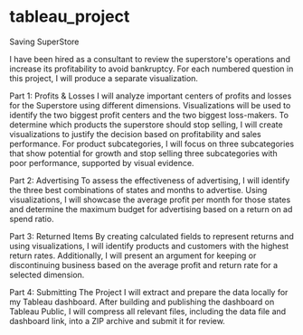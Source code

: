 # tableau_project
Saving SuperStore

I have been hired as a consultant to review the superstore's operations and increase its profitability to avoid bankruptcy. For each numbered question in this project, I will produce a separate visualization.

Part 1: Profits & Losses
I will analyze important centers of profits and losses for the Superstore using different dimensions. Visualizations will be used to identify the two biggest profit centers and the two biggest loss-makers.
To determine which products the superstore should stop selling, I will create visualizations to justify the decision based on profitability and sales performance.
For product subcategories, I will focus on three subcategories that show potential for growth and stop selling three subcategories with poor performance, supported by visual evidence.

Part 2: Advertising
To assess the effectiveness of advertising, I will identify the three best combinations of states and months to advertise. Using visualizations, I will showcase the average profit per month for those states and determine the maximum budget for advertising based on a return on ad spend ratio.

Part 3: Returned Items
By creating calculated fields to represent returns and using visualizations, I will identify products and customers with the highest return rates. Additionally, I will present an argument for keeping or discontinuing business based on the average profit and return rate for a selected dimension.

Part 4: Submitting The Project
I will extract and prepare the data locally for my Tableau dashboard. After building and publishing the dashboard on Tableau Public, I will compress all relevant files, including the data file and dashboard link, into a ZIP archive and submit it for review.
